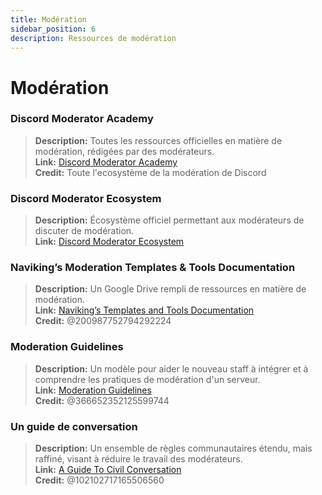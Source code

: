 ```yaml
---
title: Modération
sidebar_position: 6
description: Ressources de modération
---
```


# Modération

### **Discord Moderator Academy**
> __Description:__ Toutes les ressources officielles en matière de modération, rédigées par des modérateurs.   <br/>
__Link:__ [Discord Moderator Academy](https://dis.gd/moderation)   <br/>
__Credit:__ Toute l'ecosystème de la modération de Discord

### **Discord Moderator Ecosystem** 
> __Description:__ Écosystème officiel permettant aux modérateurs de discuter de modération.   <br/>
__Link:__ [Discord Moderator Ecosystem](https://discord.com/blog/announcing-the-discord-moderator-academy-exam)

### **Naviking’s Moderation Templates & Tools Documentation**
> __Description:__ Un Google Drive rempli de ressources en matière de modération.   <br/>
__Link:__ [Naviking’s Templates and Tools Documentation](https://drive.google.com/drive/folders/1vqdEEBqqCftZgMTkgqK8sKzxtdMANu4U)   <br/>
__Credit:__ @200987752794292224

### **Moderation Guidelines**
> __Description:__ Un modèle pour aider le nouveau staff à intégrer et à comprendre les pratiques de modération d'un serveur.   <br/>
__Link:__ [Moderation Guidelines](https://staff-guidelines.super.site/)   <br/>
__Credit:__ @366652352125599744

### **Un guide de conversation**
> __Description:__ Un ensemble de règles communautaires étendu, mais raffiné, visant à réduire le travail des modérateurs.   <br/>
__Link:__ [A Guide To Civil Conversation](https://conversation.guide/)   <br/>
__Credit:__ @102102717165506560
